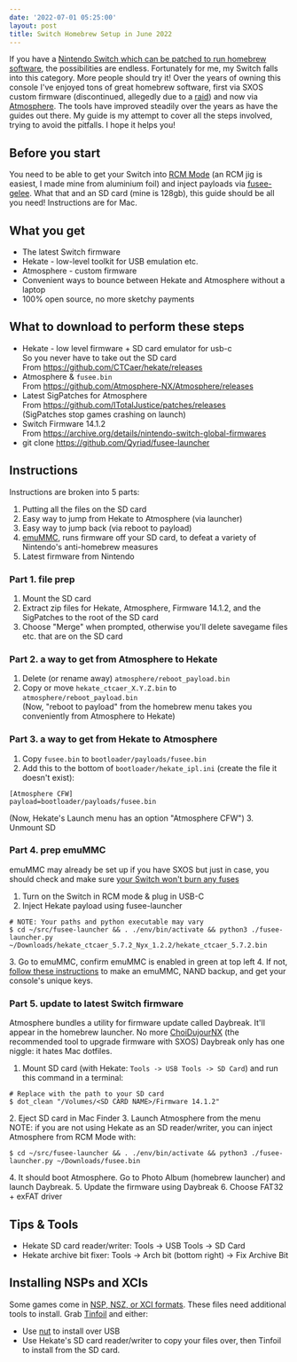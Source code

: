 ```yaml
---
date: '2022-07-01 05:25:00'
layout: post
title: Switch Homebrew Setup in June 2022
---
```

If you have a [Nintendo Switch which can be patched to run homebrew software](https://nh-server.github.io/switch-guide/user_guide/getting_started/), the possibilities are endless. Fortunately for me, my Switch falls into this category. More people should try it!
Over the years of owning this console I've enjoyed tons of great homebrew software, first via SXOS custom firmware (discontinued, allegedly due to a [raid](https://www.reddit.com/r/SwitchPirates/comments/j6h1ak/so_now_that_the_tx_team_were_arrested_is_sxos_dead/)) and now via [Atmosphere](https://github.com/Atmosphere-NX/Atmosphere).
The tools have improved steadily over the years as have the guides out there. My guide is my attempt to cover all the steps involved, trying to avoid the pitfalls. I hope it helps you!
## Before you start
You need to be able to get your Switch into [RCM Mode](https://nh-server.github.io/switch-guide/user_guide/emummc/entering_rcm/) (an RCM jig is easiest, I made mine from aluminium foil) and inject payloads via [fusee-gelee](https://github.com/Qyriad/fusee-launcher).
What that and an SD card (mine is 128gb), this guide should be all you need!
Instructions are for Mac.
## What you get
  * The latest Switch firmware
  * Hekate - low-level toolkit for USB emulation etc.
  * Atmosphere - custom firmware
  * Convenient ways to bounce between Hekate and Atmosphere without a laptop
  * 100% open source, no more sketchy payments


## What to download to perform these steps
  * Hekate - low level firmware + SD card emulator for usb-c  
So you never have to take out the SD card  
From <https://github.com/CTCaer/hekate/releases>
  * Atmosphere & `fusee.bin`  
From <https://github.com/Atmosphere-NX/Atmosphere/releases>
  * Latest SigPatches for Atmosphere  
From <https://github.com/ITotalJustice/patches/releases>  
(SigPatches stop games crashing on launch)
  * Switch Firmware 14.1.2  
From <https://archive.org/details/nintendo-switch-global-firmwares>
  * git clone <https://github.com/Qyriad/fusee-launcher>


## Instructions
Instructions are broken into 5 parts:
  1. Putting all the files on the SD card
  2. Easy way to jump from Hekate to Atmosphere (via launcher)
  3. Easy way to jump back (via reboot to payload)
  4. [emuMMC](https://nh-server.github.io/switch-guide/user_guide/rcm/), runs firmware off your SD card, to defeat a variety of Nintendo's anti-homebrew measures
  5. Latest firmware from Nintendo


### Part 1. file prep
  1. Mount the SD card
  2. Extract zip files for Hekate, Atmosphere, Firmware 14.1.2, and the SigPatches to the root of the SD card
  3. Choose "Merge" when prompted, otherwise you'll delete savegame files etc. that are on the SD card


### Part 2. a way to get from Atmosphere to Hekate
  1. Delete (or rename away) `atmosphere/reboot_payload.bin`
  2. Copy or move `hekate_ctcaer_X.Y.Z.bin` to `atmosphere/reboot_payload.bin`  
(Now, "reboot to payload" from the homebrew menu takes you conveniently from Atmosphere to Hekate)


### Part 3. a way to get from Hekate to Atmosphere
  1. Copy `fusee.bin` to `bootloader/payloads/fusee.bin`
  2. Add this to the bottom of `bootloader/hekate_ipl.ini` (create the file it doesn't exist):


    
    [Atmosphere CFW]
    payload=bootloader/payloads/fusee.bin
    
(Now, Hekate's Launch menu has an option "Atmosphere CFW")
3\. Unmount SD
### Part 4. prep emuMMC
emuMMC may already be set up if you have SXOS but just in case, you should check and make sure [your Switch won't burn any fuses](https://www.reddit.com/r/SwitchPirates/comments/cgtuc3/autorcm_and_emummc/)
  1. Turn on the Switch in RCM mode & plug in USB-C
  2. Inject Hekate payload using fusee-launcher


    
    # NOTE: Your paths and python executable may vary
    $ cd ~/src/fusee-launcher && . ./env/bin/activate && python3 ./fusee-launcher.py ~/Downloads/hekate_ctcaer_5.7.2_Nyx_1.2.2/hekate_ctcaer_5.7.2.bin
3\. Go to emuMMC, confirm emuMMC is enabled in green at top left
4\. If not, [follow these instructions](https://nh-server.github.io/switch-guide/user_guide/emummc/making_emummc/) to make an emuMMC, NAND backup, and get your console's unique keys.
### Part 5. update to latest Switch firmware
Atmosphere bundles a utility for firmware update called Daybreak. It'll appear in the homebrew launcher. No more [ChoiDujourNX](https://www.cfwaifu.com/choidujournx/) (the recommended tool to upgrade firmware with SXOS)
Daybreak only has one niggle: it hates Mac dotfiles.
  1. Mount SD card (with Hekate: `Tools -> USB Tools -> SD Card`) and run this command in a terminal:


    
    # Replace with the path to your SD card
    $ dot_clean "/Volumes/<SD CARD NAME>/Firmware 14.1.2"
    
2\. Eject SD card in Mac Finder
3\. Launch Atmosphere from the menu  
NOTE: if you are not using Hekate as an SD reader/writer, you can inject Atmosphere from RCM Mode with:
    
    $ cd ~/src/fusee-launcher && . ./env/bin/activate && python3 ./fusee-launcher.py ~/Downloads/fusee.bin
    
4\. It should boot Atmosphere. Go to Photo Album (homebrew launcher) and launch Daybreak.
5\. Update the firmware using Daybreak
6\. Choose FAT32 + exFAT driver
## Tips & Tools
  * Hekate SD card reader/writer: Tools -> USB Tools -> SD Card
  * Hekate archive bit fixer: Tools -> Arch bit (bottom right) -> Fix Archive Bit


## Installing NSPs and XCIs
Some games come in [NSP, NSZ, or XCI formats](https://www.reddit.com/r/NewYuzuPiracy/comments/puuc9p/whats_the_difference_betwen_nsz_nsp_and_xci/). These files need additional tools to install. Grab [Tinfoil](https://tinfoil.io/Download) and either:
  * Use [nut](https://github.com/blawar/nut) to install over USB
  * Use Hekate's SD card reader/writer to copy your files over, then Tinfoil to install from the SD card.


